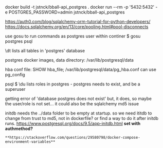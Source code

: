 docker build -t jstnck/bball-api_postgres .
docker run --rm -p '5432:5432' -e POSTGRES_PASSWORD=admin jstnck/bball-api_postgres 

https://auth0.com/blog/sqlalchemy-orm-tutorial-for-python-developers/
https://docs.sqlalchemy.org/en/13/core/pooling.html#pool-disconnects

use gosu to run commands as postgres user within continer
$ gosu postgres psql

\dt lists all tables in 'postgres' database


postgres docker images, data directory:
/var/lib/postgresql/data

hba conf file: SHOW hba_file;
/var/lib/postgresql/data/pg_hba.conf
can use pg_config 

psql $ \du 
lists roles in postgres - postgres needs to exist, and be a superuser

getting error of 'database postgres does not exist'
    but, it does, so maybe the user/role is not set...
    it could also be the sqlalchemy md5 issue


initdb needs the ../data folder to be empty at startup.
so we need ititdb to change from trust to md5, not in dockerfile?
    or find a way to do it after initdb runs.
    https://www.postgresql.org/docs/9.5/app-initdb.html
    **set with authmethod?**

    **https://stackoverflow.com/questions/29580798/docker-compose-environment-variables**